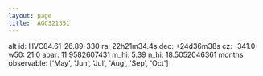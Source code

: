 ```yaml
---
layout: page
title:  AGC321351
--- 
```

alt id: HVC84.61-26.89-330
ra: 22h21m34.4s
dec: +24d36m38s
cz: -341.0
w50: 21.0
abar: 11.9582607431
m_hi: 5.39
n_hi: 18.5052046361
months observable: ['May', 'Jun', 'Jul', 'Aug', 'Sep', 'Oct']
